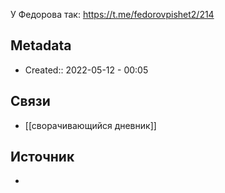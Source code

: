 У Федорова так: https://t.me/fedorovpishet2/214
## Metadata
- Created:: 2022-05-12 - 00:05
## Связи
- [[сворачивающийся дневник]]
## Источник
- 